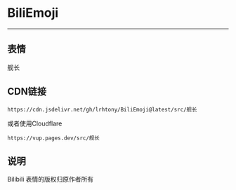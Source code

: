 # BiliEmoji
---
## 表情
舰长
## CDN链接
```
https://cdn.jsdelivr.net/gh/lrhtony/BiliEmoji@latest/src/舰长
```
或者使用Cloudflare
```
https://vup.pages.dev/src/舰长
```
## 说明
Bilibili 表情的版权归原作者所有
